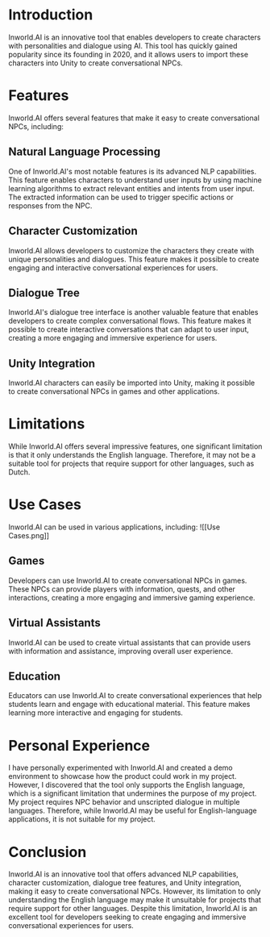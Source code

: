 # Introduction

Inworld.AI is an innovative tool that enables developers to create characters with personalities and dialogue using AI. This tool has quickly gained popularity since its founding in 2020, and it allows users to import these characters into Unity to create conversational NPCs.

# Features

Inworld.AI offers several features that make it easy to create conversational NPCs, including:

## Natural Language Processing

One of Inworld.AI's most notable features is its advanced NLP capabilities. This feature enables characters to understand user inputs by using machine learning algorithms to extract relevant entities and intents from user input. The extracted information can be used to trigger specific actions or responses from the NPC.

## Character Customization

Inworld.AI allows developers to customize the characters they create with unique personalities and dialogues. This feature makes it possible to create engaging and interactive conversational experiences for users.

## Dialogue Tree

Inworld.AI's dialogue tree interface is another valuable feature that enables developers to create complex conversational flows. This feature makes it possible to create interactive conversations that can adapt to user input, creating a more engaging and immersive experience for users.

## Unity Integration

Inworld.AI characters can easily be imported into Unity, making it possible to create conversational NPCs in games and other applications.

# Limitations

While Inworld.AI offers several impressive features, one significant limitation is that it only understands the English language. Therefore, it may not be a suitable tool for projects that require support for other languages, such as Dutch.

# Use Cases

Inworld.AI can be used in various applications, including:
![[Use Cases.png]]
## Games

Developers can use Inworld.AI to create conversational NPCs in games. These NPCs can provide players with information, quests, and other interactions, creating a more engaging and immersive gaming experience.

## Virtual Assistants

Inworld.AI can be used to create virtual assistants that can provide users with information and assistance, improving overall user experience.

## Education

Educators can use Inworld.AI to create conversational experiences that help students learn and engage with educational material. This feature makes learning more interactive and engaging for students.

# Personal Experience

I have personally experimented with Inworld.AI and created a demo environment to showcase how the product could work in my project. However, I discovered that the tool only supports the English language, which is a significant limitation that undermines the purpose of my project. My project requires NPC behavior and unscripted dialogue in multiple languages. Therefore, while Inworld.AI may be useful for English-language applications, it is not suitable for my project.

# Conclusion

Inworld.AI is an innovative tool that offers advanced NLP capabilities, character customization, dialogue tree features, and Unity integration, making it easy to create conversational NPCs. However, its limitation to only understanding the English language may make it unsuitable for projects that require support for other languages. Despite this limitation, Inworld.AI is an excellent tool for developers seeking to create engaging and immersive conversational experiences for users.